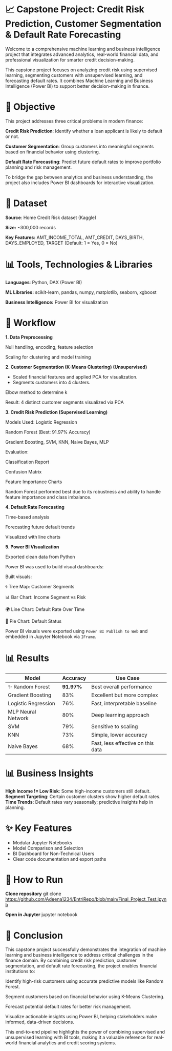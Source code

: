 # 📈 Capstone Project: Credit Risk Prediction, Customer Segmentation & Default Rate Forecasting
Welcome to a comprehensive machine learning and business intelligence project that integrates advanced analytics, real-world financial data, and professional visualization for smarter credit decision-making.

This capstone project focuses on analyzing credit risk using supervised learning, segmenting customers with unsupervised learning, and forecasting default rates. It combines Machine Learning and Business Intelligence (Power BI) to support better decision-making in finance.


#  🔎 Objective
This project addresses three critical problems in modern finance:

**Credit Risk Prediction**: Identify whether a loan applicant is likely to default or not.

**Customer Segmentation**: Group customers into meaningful segments based on financial behavior using clustering.

**Default Rate Forecasting**: Predict future default rates to improve portfolio planning and risk management.

To bridge the gap between analytics and business understanding, the project also includes Power BI dashboards for interactive visualization.

# 📅 Dataset

**Source**: Home Credit Risk dataset (Kaggle)

**Size:** ~300,000 records

**Key Features:** AMT_INCOME_TOTAL, AMT_CREDIT, DAYS_BIRTH, DAYS_EMPLOYED, TARGET (Default: 1 = Yes, 0 = No)



# 📊 Tools, Technologies & Libraries

**Languages**: Python, DAX (Power BI)

**ML Libraries:** scikit-learn, pandas, numpy, matplotlib, seaborn, xgboost

**Business Intelligence:** Power BI for visualization


# 🔄 Workflow

**1. Data Preprocessing**

Null handling, encoding, feature selection

Scaling for clustering and model training

**2. Customer Segmentation (K-Means Clustering) (Unsupervised)**

- Scaled financial features and applied PCA for visualization.
- Segments customers into 4 clusters.

Elbow method to determine k

Result: 4 distinct customer segments visualized via PCA

**3. Credit Risk Prediction (Supervised Learning)**

Models Used: Logistic Regression

Random Forest (Best: 91.97% Accuracy)

Gradient Boosting, SVM, KNN, Naive Bayes, MLP

Evaluation:

Classification Report

Confusion Matrix

Feature Importance Charts

Random Forest performed best due to its robustness and ability to handle feature importance and class imbalance.


**4. Default Rate Forecasting**

Time-based analysis

Forecasting future default trends

Visualized with line charts

**5. Power BI Visualization**

Exported clean data from Python

Power BI was used to build visual dashboards:

Built visuals:

🌀 Tree Map: Customer Segments

📊 Bar Chart: Income Segment vs Risk

🌍 Line Chart: Default Rate Over Time

🔹 Pie Chart: Default Status

Power BI visuals were exported using `Power BI Publish to Web` and embedded in Jupyter Notebook via `IFrame`.


# 📊 Results

| Model               | Accuracy | Use Case                          |
| ------------------- | -------- | --------------------------------- |
| ✨ Random Forest     | **91.97%**  | Best overall performance          |
| Gradient Boosting   | 83%      | Excellent but more complex        |
| Logistic Regression | 76%      | Fast, interpretable baseline      |
| MLP Neural Network  | 80%      | Deep learning approach            |
| SVM                 | 79%      | Sensitive to scaling              |
| KNN                 | 73%      | Simple, lower accuracy            |
| Naive Bayes         | 68%      | Fast, less effective on this data |


# 📊 Business Insights

**High Income != Low Risk**: Some high-income customers still default.
**Segment Targeting**: Certain customer clusters show higher default rates.
**Time Trends**: Default rates vary seasonally; predictive insights help in planning.

# ✨ Key Features

* Modular Jupyter Notebooks
* Model Comparison and Selection
* BI Dashboard for Non-Technical Users
* Clear code documentation and export paths


# 🚀 How to Run

 **Clone repository** 
git clone https://github.com/Adeena1234/EntriRepo/blob/main/Final_Project_Test.ipynb

**Open in Jupyter**
jupyter notebook


# 📢 Conclusion


This capstone project successfully demonstrates the integration of machine learning and business intelligence to address critical challenges in the finance domain. By combining credit risk prediction, customer segmentation, and default rate forecasting, the project enables financial institutions to:

Identify high-risk customers using accurate predictive models like Random Forest.

Segment customers based on financial behavior using K-Means Clustering.

Forecast potential default rates for better risk management.

Visualize actionable insights using Power BI, helping stakeholders make informed, data-driven decisions.

This end-to-end pipeline highlights the power of combining supervised and unsupervised learning with BI tools, making it a valuable reference for real-world financial analytics and credit scoring systems.
